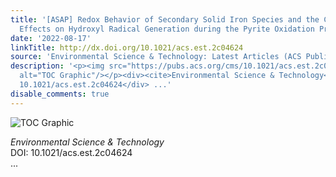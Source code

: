 ```yaml
---
title: '[ASAP] Redox Behavior of Secondary Solid Iron Species and the Corresponding
  Effects on Hydroxyl Radical Generation during the Pyrite Oxidation Process'
date: '2022-08-17'
linkTitle: http://dx.doi.org/10.1021/acs.est.2c04624
source: 'Environmental Science & Technology: Latest Articles (ACS Publications)'
description: '<p><img src="https://pubs.acs.org/cms/10.1021/acs.est.2c04624/asset/images/medium/es2c04624_0007.gif"
  alt="TOC Graphic"/></p><div><cite>Environmental Science & Technology</cite></div><div>DOI:
  10.1021/acs.est.2c04624</div> ...'
disable_comments: true
---
```

<p><img src="https://pubs.acs.org/cms/10.1021/acs.est.2c04624/asset/images/medium/es2c04624_0007.gif" alt="TOC Graphic"/></p><div><cite>Environmental Science & Technology</cite></div><div>DOI: 10.1021/acs.est.2c04624</div> ...